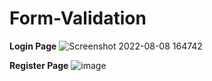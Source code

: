 # Form-Validation


**Login Page**
![Screenshot 2022-08-08 164742](https://user-images.githubusercontent.com/71075101/183406305-a1ad735e-a898-4fff-a22d-6c36be30ba16.jpg)

**Register Page** 
![image](https://user-images.githubusercontent.com/71075101/183406560-03e4e927-4705-4857-b45f-b20e278300fe.png)

